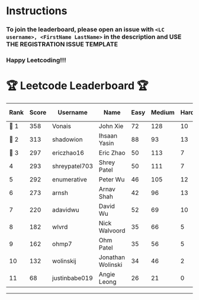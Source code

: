 # Instructions
### To join the leaderboard, please open an issue with `<LC username>, <FirstName LastName>` in the description and USE THE REGISTRATION ISSUE TEMPLATE
### Happy Leetcoding!!!


# 🏆 Leetcode Leaderboard 🏆

| Rank | Score | Username       | Name | Easy | Medium | Hard | Problems Solved |
|------|----------------|-----------------|-------------------|--------------|--------------|--------------|--------------|
| 🥇 1 | 358 | Vonais | John Xie | 72 | 128 | 10 | 210 |
| 🥈 2 | 313 | shadowion | Ihsaan Yasin | 88 | 93 | 13 | 194 |
| 🥉 3 | 297 | ericzhao16 | Eric Zhao | 50 | 113 | 7 | 170 |
| 4 | 293 | shreypatel703 | Shrey Patel | 50 | 111 | 7 | 168 |
| 5 | 292 | enumerative | Peter Wu | 46 | 105 | 12 | 163 |
| 6 | 273 | arnsh | Arnav Shah | 42 | 96 | 13 | 151 |
| 7 | 220 | adavidwu | David Wu | 52 | 69 | 10 | 131 |
| 8 | 182 | wlvrd | Nick Walvoord | 35 | 66 | 5 | 106 |
| 9 | 162 | ohmp7 | Ohm Patel | 35 | 56 | 5 | 96 |
| 10 | 132 | wolinskij | Jonathan Wolinski | 34 | 46 | 2 | 82 |
| 11 | 68 | justinbabe019 | Angie Leong | 26 | 21 | 0 | 47 |
---